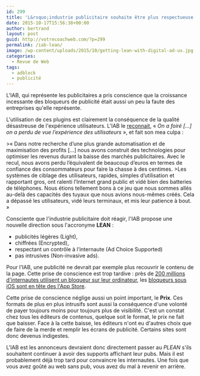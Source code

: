 ```yaml
---
id: 299
title: 'L&rsquo;industrie publicitaire souhaite être plus respectueuse'
date: 2015-10-17T15:56:38+00:00
author: bertrand
layout: post
guid: http://votrecoachweb.com/?p=299
permalink: /iab-lean/
image: /wp-content/uploads/2015/10/getting-lean-with-digital-ad-ux.jpg
categories:
  - Revue de Web
tags:
  - adblock
  - publicité
---
```

L'IAB, qui représente les publicitaires a pris conscience que la croissance incessante des bloqueurs de publicité était aussi un peu la faute des entreprises qu'elle représente.<!--more-->

L'utilisation de ces plugins est clairement la conséquence de la qualité désastreuse de l'expérience utilisateurs. L'IAB le [reconnait](http://www.iab.com/news/lean/), « *On a foiré […] on a perdu de vue l’expérience des utilisateurs* », et fait son mea culpa :

&gt;« Dans notre recherche d’une plus grande automatisation et de maximisation des profits […] nous avons construit des technologies pour optimiser les revenus durant la baisse des marchés publicitaires. Avec le recul, nous avons perdu l’équivalent de beaucoup d’euros en termes de confiance des consommateurs pour faire la chasse à des centimes.
&gt;Les systèmes de ciblage des utilisateurs, rapides, simples d’utilisation et rapportant gros, ont ralenti l’Internet grand public et vidé bien des batteries de téléphones. Nous étions tellement bons à ce jeu que nous sommes allés au-delà des capacités des tuyaux que nous avions nous-mêmes créés. Cela a dépassé les utilisateurs, vidé leurs terminaux, et mis leur patience à bout. »

Consciente que l'industrie publicitaire doit réagir, l'IAB propose une nouvelle direction sous l'accronyme **LEAN** :

- publicités légères (Light),
- chiffrées (Encrypted),
- respectant un contrôle à l’internaute (Ad Choice Supported)
- pas intrusives (Non-invasive ads).

Pour l'IAB, une publicité ne devrait par exemple plus recouvrir le contenu de la page. Cette prise de conscience est trop tardive : près de [200 millions d'internautes utilisent un bloqueur sur leur ordinateur](http://www.bertrand-soulier.com/2015/08/21/dan-gillmor-adblock/), les [bloqueurs sous iOS sont en tête des l'App Store](http://sixcouleurs.fr/marco-arment-retire-peace/).

Cette prise de conscience néglige aussi un point important, le **Prix**. Ces formats de plus en plus intrusifs sont aussi la conséquence d'une volonté de payer toujours moins pour toujours plus de visibilité. C'est un constat chez tous les éditeurs de contenus, quelque soit le format, le prix ne fait que baisser. Face à la cette baisse, les éditeurs n'ont eu d'autres choix que de faire de la merde et remplir les écrans de publicité. Certains sites sont donc devenus indigestes.

L'IAB est les annonceurs devraient donc directement passer au *PLEAN* s'ils souhaitent continuer à avoir des supports affichant leur pubs. Mais il est probablement déjà trop tard pour convaincre les internautes. Une fois que vous avez goûté au web sans pub, vous avez du mal à revenir en arrière.